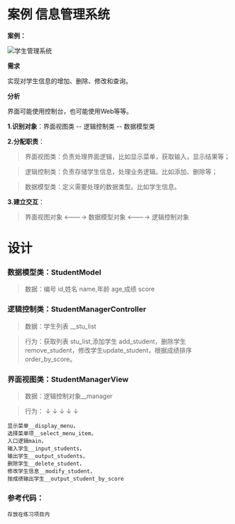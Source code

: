 # 案例 信息管理系统

**案例：**

![学生管理系统](http://www.python87.com/uploads/allimg/191229/1_1639288211.png)

**需求**

实现对学生信息的增加、删除、修改和查询。

**分析**

界面可能使用控制台，也可能使用Web等等。

**1.识别对象**：界面视图类 -- 逻辑控制类 -- 数据模型类

**2.分配职责**：

> 界面视图类：负责处理界面逻辑，比如显示菜单，获取输入，显示结果等；

> 逻辑控制类：负责存储学生信息，处理业务逻辑。比如添加、删除等；

> 数据模型类：定义需要处理的数据类型。比如学生信息。

**3.建立交互**：

> 界面视图对象  <----> 数据模型对象   <---->  逻辑控制对象

# 设计

### 数据模型类：StudentModel

> 数据：编号 id,姓名 name,年龄 age,成绩 score

### 逻辑控制类：StudentManagerController

> 数据：学生列表 __stu_list

> 行为：获取列表 stu_list,添加学生 add_student，删除学生remove_student，修改学生update_student，根据成绩排序order_by_score。

### 界面视图类：StudentManagerView

> 数据：逻辑控制对象__manager

> 行为： ↓ ↓ ↓ ↓ ↓



```
显示菜单__display_menu，
选择菜单项__select_menu_item，
入口逻辑main，
输入学生__input_students，
输出学生__output_students，
删除学生__delete_student，
修改学生信息__modify_student，
按成绩输出学生__output_student_by_score
```

### 参考代码：

```
存放在练习项目内

```





